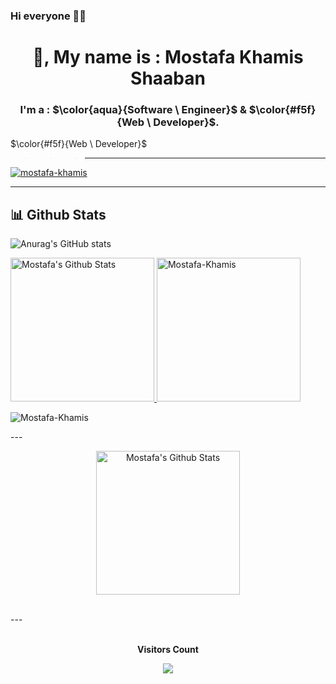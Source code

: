 ### Hi everyone 🤝🤗

  <h1 align="center">
    👋, My name is : Mostafa Khamis Shaaban
  </h1>


  <h3 align="center">
    I'm a : 
    $\color{aqua}{Software \ Engineer}$ 
    & 
    $\color{#f5f}{Web \ Developer}$.
  </h3>

$\color{#f5f}{Web \ Developer}$
>>> ---

<p>
  <a href="https://twitter.com/Prince759461341" target="blank">
    <img src="https://img.shields.io/twitter/follow/Prince759461341?logo=twitter&style=for-the-badge" alt="mostafa-khamis"/>
  </a>
</p>

---
## 📊 Github Stats

 ![Anurag's GitHub stats](https://github-readme-stats.vercel.app/api?username=mstf-ai&show_icons=true\&theme=radical)

<p style="display: flix; ">
<a href="https://github.com/anuraghazra/github-readme-stats">
     <img alt="Mostafa's Github Stats" src="https://github-readme-stats.vercel.app/api?username=mstf-ai&show_icons=true&theme=radical&count_private=true&locale=en&theme=tokyonight&layout=compact" height="230px"/>
     </a>
     
   <img src="https://github-readme-stats.vercel.app/api/top-langs?username=mstf-ai&langs_count=10&show_icons=true&locale=en&theme=tokyonight" alt="Mostafa-Khamis" height="230px"/>
</p>


<p align="left"> <img src="https://komarev.com/ghpvc/?username=mstf-ai&label=Profile%20views&color=0e75b6&style=flat" alt="Mostafa-Khamis" /> </p>
   <!-- <a href="https://github.com/anuraghazra/github-readme-stats">
     <img alt="Mostafa's Github Stats" src="https://github-readme-stats.vercel.app/api?username=mstf-ai&show_icons=true&count_private=true&locale=en&theme=tokyonight&layout=compact" height="230px"/>
     </a> -->
---
  <p align="center">
    <a href="https://github.com/anuraghazra/github-readme-stats">
     <img alt="Mostafa's Github Stats" src="https://github-readme-stats.vercel.app/api?username=mstf-ai&rank_icon=percentile" height="230px"/>
     </a>
 </p>
 


<br/>
---
<div align="center">
  <br>
  <p align="centre">
      <b>Visitors Count</b>
  </p>
<p align="center">
  <img align="center" src="https://profile-counter.glitch.me/{mstf-ai}/count.svg"/>
</p>
<br>
</div>
